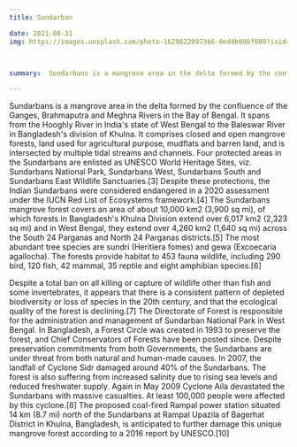 ```yaml
---
title: Sundarban

date: 2021-08-31
img: https://images.unsplash.com/photo-1629822097366-0ed4b086f080?ixid=MnwxMjA3fDB8MHxwaG90by1wYWdlfHx8fGVufDB8fHx8&ixlib=rb-1.2.1&auto=format&fit=crop&w=1868&q=80



summary:  Sundarbans is a mangrove area in the delta formed by the confluence of theGanges, Brahmaputra and Meghna Rivers in the Bay of Bengal. It spans from the Hooghly River in India's state of West Bengal to the Baleswar River in Bangladesh's division of Khulna. It comprises closed and open mangrove

---
```




  Sundarbans is a mangrove area in the delta formed by the confluence of the
  Ganges, Brahmaputra and Meghna Rivers in the Bay of Bengal. It spans from the
  Hooghly River in India's state of West Bengal to the Baleswar River in
  Bangladesh's division of Khulna. It comprises closed and open mangrove
  forests, land used for agricultural purpose, mudflats and barren land, and is
  intersected by multiple tidal streams and channels. Four protected areas in
  the Sundarbans are enlisted as UNESCO World Heritage Sites, viz. Sundarbans
  National Park, Sundarbans West, Sundarbans South and Sundarbans East Wildlife
  Sanctuaries.\[3] Despite these protections, the Indian Sundarbans were
  considered endangered in a 2020 assessment under the IUCN Red List of
  Ecosystems framework.\[4] The Sundarbans mangrove forest covers an area of
  about 10,000 km2 (3,900 sq mi), of which forests in Bangladesh's Khulna
  Division extend over 6,017 km2 (2,323 sq mi) and in West Bengal, they extend
  over 4,260 km2 (1,640 sq mi) across the South 24 Parganas and North 24
  Parganas districts.\[5] The most abundant tree species are sundri (Heritiera
  fomes) and gewa (Excoecaria agallocha). The forests provide habitat to 453
  fauna wildlife, including 290 bird, 120 fish, 42 mammal, 35 reptile and eight
  amphibian species.\[6]






  Despite a total ban on all killing or capture of wildlife other than fish and some invertebrates, it appears that there is a consistent pattern of depleted biodiversity or loss of species in the 20th century, and that the ecological quality of the forest is declining.\[7] The Directorate of Forest is responsible for the administration and management of Sundarban National Park in West Bengal. In Bangladesh, a Forest Circle was created in 1993 to preserve the forest, and Chief Conservators of Forests have been posted since. Despite preservation commitments from both Governments, the Sundarbans are under threat from both natural and human-made causes. In 2007, the landfall of Cyclone Sidr damaged around 40% of the Sundarbans. The forest is also suffering from increased salinity due to rising sea levels and reduced freshwater supply. Again in May 2009 Cyclone Aila devastated the Sundarbans with massive casualties. At least 100,000 people were affected by this cyclone.\[8] The proposed coal-fired Rampal power station situated 14 km (8.7 mi) north of the Sundarbans at Rampal Upazila of Bagerhat District in Khulna, Bangladesh, is anticipated to further damage this unique mangrove forest according to a 2016 report by UNESCO.\[10]
